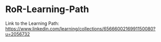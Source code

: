 # RoR-Learning-Path
Link to the Learning Path: https://www.linkedin.com/learning/collections/6566600216991150080?u=2056732
